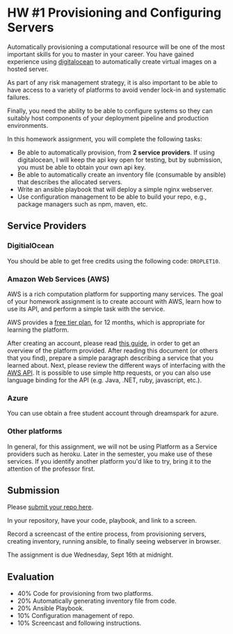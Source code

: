 # HW #1 Provisioning and Configuring Servers

Automatically provisioning a computational resource will be one of the most important skills for you to master in your career.  You have gained experience using [digitalocean](https://developers.digitalocean.com/v2/) to automatically create virtual images on a hosted server.

As part of any risk management strategy, it is also important to be able to have access to a variety of platforms to avoid vender lock-in and systematic failures.

Finally, you need the ability to be able to configure systems so they can suitably host components of your deployment pipeline and production environments.

In this homework assignment, you will complete the following tasks:

* Be able to automatically provision, from **2 service providers**. If using digitalocean, I will keep the api key open for testing, but by submission, you must be able to obtain your own api key.
* Be able to automatically create an inventory file (consumable by ansible) that describes the allocated servers.
* Write an ansible playbook that will deploy a simple nginx webserver.
* Use configuration management to be able to build your repo, e.g., package managers such as npm, maven, etc.
 
## Service Providers

### DigitialOcean

You should be able to get free credits using the following code: `DROPLET10`.

### Amazon Web Services (AWS)

AWS is a rich computation platform for supporting many services. The goal of your homework assignment is to create  account with AWS, learn how to use its API, and perform a simple task with the service.

AWS provides a [free tier plan](http://aws.amazon.com/free/), for 12 months, which is appropriate for learning the platform.

After creating an account, please read [this guide](https://d36cz9buwru1tt.cloudfront.net/AWS_Overview.pdf), in order to get an overview of the platform provided.  After reading this document (or others that you find), prepare a simple paragraph describing a service that you learned about. Next, please review the different ways of interfacing with the [AWS API](http://docs.aws.amazon.com/AWSEC2/latest/APIReference/making-api-requests.html).  It is possible to use simple http requests, or you can also use language binding for the API (e.g. Java, .NET, ruby, javascript, etc.).

### Azure

You can use obtain a free student account through dreamspark for azure.

### Other platforms

In general, for this assignment, we will not be using Platform as a Service providers such as heroku. Later in the semester, you make use of these services.
If you identify another platform you'd like to try, bring it to the attention of the professor first.

## Submission

Please [submit your repo here](https://docs.google.com/a/ncsu.edu/forms/d/1jz9p1xAKg0-yuHhqQF0hUEhhFqy_2F3jju-mKvTszsk/viewform?usp=send_form).

In your repository, have your code, playbook, and link to a screen.

Record a screencast of the entire process, from provisioning servers, creating inventory, running ansible, to finally seeing webserver in browser.

The assignment is due Wednesday, Sept 16th at midnight.

## Evaluation

- 40% Code for provisioning from two platforms.
- 20% Automatically generating inventory file from code.
- 20% Ansible Playbook.
- 10% Configuration management of repo.
- 10% Screencast and following instructions.
